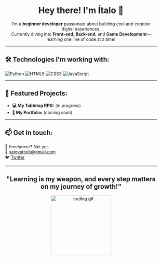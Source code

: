 <h1 align="center">Hey there! I'm Ítalo 👋</h1>

<p align="center">
  I'm a <strong>beginner developer</strong> passionate about building cool and creative digital experiences.<br>
  Currently diving into <strong>Front-end</strong>, <strong>Back-end</strong>, and <strong>Game Development</strong>—learning one line of code at a time!
</p>

---

<h2>🛠️ Technologies I'm working with:</h2>
<p>
  <img src="https://img.shields.io/badge/Python-3776AB?style=for-the-badge&logo=python&logoColor=white" alt="Python">
  <img src="https://img.shields.io/badge/HTML5-E34F26?style=for-the-badge&logo=html5&logoColor=white" alt="HTML5">
  <img src="https://img.shields.io/badge/CSS3-1572B6?style=for-the-badge&logo=css3&logoColor=white" alt="CSS3">
  <img src="https://img.shields.io/badge/JavaScript-F7DF1E?style=for-the-badge&logo=javascript&logoColor=black" alt="JavaScript">
</p>

---

<h2>🌟 Featured Projects:</h2>
<ul>
  <li><strong>💻 My Tabletop RPG:</strong> (in progress)</li>
  <li><strong>🚀 My Portfolio:</strong> (coming soon)</li>
</ul>

---

<h2>📫 Get in touch:</h2>
<p>
  💼 <s>Freelancer? Not yet.</s><br>
  📧 <a href="mailto:satoyatooh@gmail.com">satoyatooh@gmail.com</a><br>
  🐦 <a href="https://x.com/bosto_com" target="_blank">Twitter</a>
</p>

---

<h2 align="center">"Learning is my weapon, and every step matters on my journey of growth!"</h2>

<p align="center">
  <img src="https://media.giphy.com/media/3o7TKLEzChQ3MUx1TW/giphy.gif" alt="coding gif" width="200">
</p>
